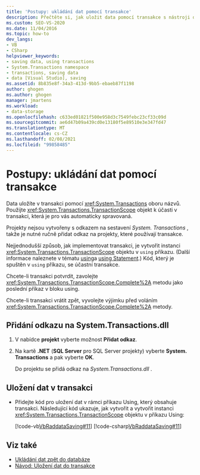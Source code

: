 ```yaml
---
title: 'Postupy: ukládání dat pomocí transakce'
description: Přečtěte si, jak uložit data pomocí transakce s nástroji datové sady v sadě Visual Studio. Data uložíte v transakci pomocí oboru názvů System. Transactions.
ms.custom: SEO-VS-2020
ms.date: 11/04/2016
ms.topic: how-to
dev_langs:
- VB
- CSharp
helpviewer_keywords:
- saving data, using transactions
- System.Transactions namespace
- transactions, saving data
- data [Visual Studio], saving
ms.assetid: 8b835e8f-34a3-413d-9bb5-ebaeb87f1198
author: ghogen
ms.author: ghogen
manager: jmartens
ms.workload:
- data-storage
ms.openlocfilehash: c633ed01821f500e958d3c7549febc23cf33c09d
ms.sourcegitcommit: ae6d47b09a439cd0e13180f5e89510e3e347fd47
ms.translationtype: MT
ms.contentlocale: cs-CZ
ms.lasthandoff: 02/08/2021
ms.locfileid: "99858485"
---
```

# <a name="how-to-save-data-by-using-a-transaction"></a>Postupy: ukládání dat pomocí transakce

Data uložíte v transakci pomocí <xref:System.Transactions> oboru názvů. Použijte <xref:System.Transactions.TransactionScope> objekt k účasti v transakci, která je pro vás automaticky spravovaná.

Projekty nejsou vytvořeny s odkazem na sestavení *System. Transactions* , takže je nutné ručně přidat odkaz na projekty, které používají transakce.

Nejjednodušší způsob, jak implementovat transakci, je vytvořit instanci <xref:System.Transactions.TransactionScope> objektu v `using` příkazu. (Další informace naleznete v tématu [using](/dotnet/visual-basic/language-reference/statements/using-statement)a [using Statement](/dotnet/csharp/language-reference/keywords/using-statement).) Kód, který je spuštěn v `using` příkazu, se účastní transakce.

Chcete-li transakci potvrdit, zavolejte <xref:System.Transactions.TransactionScope.Complete%2A> metodu jako poslední příkaz v bloku using.

Chcete-li transakci vrátit zpět, vyvolejte výjimku před voláním <xref:System.Transactions.TransactionScope.Complete%2A> metody.

## <a name="to-add-a-reference-to-the-systemtransactionsdll"></a>Přidání odkazu na System.Transactions.dll

1. V nabídce **projekt** vyberte možnost **Přidat odkaz**.

2. Na kartě **.NET** (**SQL Server** pro SQL Server projekty) vyberte **System. Transactions** a pak vyberte **OK**.

     Do projektu se přidá odkaz na *System.Transactions.dll* .

## <a name="to-save-data-in-a-transaction"></a>Uložení dat v transakci

- Přidejte kód pro uložení dat v rámci příkazu Using, který obsahuje transakci. Následující kód ukazuje, jak vytvořit a vytvořit instanci <xref:System.Transactions.TransactionScope> objektu v příkazu Using:

     [!code-vb[VbRaddataSaving#11](../data-tools/codesnippet/VisualBasic/save-data-by-using-a-transaction_1.vb)]
     [!code-csharp[VbRaddataSaving#11](../data-tools/codesnippet/CSharp/save-data-by-using-a-transaction_1.cs)]

## <a name="see-also"></a>Viz také

- [Ukládání dat zpět do databáze](../data-tools/save-data-back-to-the-database.md)
- [Návod: Uložení dat do transakce](../data-tools/save-data-in-a-transaction.md)
